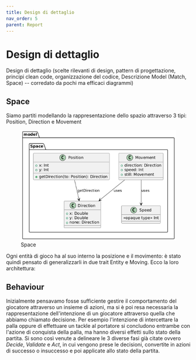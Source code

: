```yaml
---
title: Design di dettaglio
nav_order: 5
parent: Report
---
```

# Design di dettaglio
Design di dettaglio (scelte rilevanti di design, pattern di progettazione, principi clean code, organizzazione del codice, Descrizione Model (Match, Space) -- corredato da pochi ma efficaci diagrammi)

## Space
Siamo partiti modellando la rappresentazione dello spazio attraverso 3 tipi: Position, Direction e Movement
<figure class="w-5 mx-auto">
  <img src="../assets/images/design_di_dettaglio/space.png" alt="space">
  <figcaption>Space</figcaption>
</figure>

Ogni entità di gioco ha al suo interno la posizione e il movimento: è stato quindi pensato di generalizzarli
in due trait Entity e Moving. Ecco la loro architettura:

## Behaviour
Inizialmente pensavamo fosse sufficiente gestire il comportamento del giocatore attraverso un insieme di azioni,
ma si è poi resa necessaria la rappresentazione dell'intenzione di un giocatore attraverso quella che abbiamo chiamato
decisione.
Per esempio l'intenzione di intercettare la palla oppure di effettuare un tackle al portatore si concludono entrambe con 
l'azione di conquista della palla, ma hanno diversi effetti sullo stato della partita.
Si sono così venute a delineare le 3 diverse fasi già citate ovvero *Decide*, *Validate* e *Act*, in cui vengono prese
le decisioni, convertite in azioni di successo o insuccesso e poi applicate allo stato della partita.
